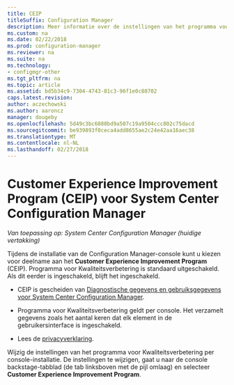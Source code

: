 ```yaml
---
title: CEIP
titleSuffix: Configuration Manager
description: Meer informatie over de instellingen van het programma voor kwaliteitsverbetering voor System Center Configuration Manager.
ms.custom: na
ms.date: 02/22/2018
ms.prod: configuration-manager
ms.reviewer: na
ms.suite: na
ms.technology:
- configmgr-other
ms.tgt_pltfrm: na
ms.topic: article
ms.assetid: bd5b34c9-7304-4743-81c3-96f1e0c80702
caps.latest.revision: 
author: aczechowski
ms.author: aaroncz
manager: dougeby
ms.openlocfilehash: 5d49c3bc6080bd9a507c19a9504ccc802c75dacd
ms.sourcegitcommit: be939893f0ceca4add8655ae2c24e42aa16aec38
ms.translationtype: MT
ms.contentlocale: nl-NL
ms.lasthandoff: 02/27/2018
---
```

# <a name="customer-experience-improvement-program-ceip-for-system-center-configuration-manager"></a>Customer Experience Improvement Program (CEIP) voor System Center Configuration Manager

*Van toepassing op: System Center Configuration Manager (huidige vertakking)*

Tijdens de installatie van de Configuration Manager-console kunt u kiezen voor deelname aan het **Customer Experience Improvement Program** (CEIP). Programma voor Kwaliteitsverbetering is standaard uitgeschakeld. Als dit eerder is ingeschakeld, blijft het ingeschakeld.  

-   CEIP is gescheiden van [Diagnostische gegevens en gebruiksgegevens voor System Center Configuration Manager](../../../core/plan-design/diagnostics/diagnostics-and-usage-data.md).  

-   Programma voor Kwaliteitsverbetering geldt per console. Het verzamelt gegevens zoals het aantal keren dat elk element in de gebruikersinterface is ingeschakeld.  

-   Lees de [privacyverklaring](https://privacy.microsoft.com/privacystatement).  

Wijzig de instellingen van het programma voor Kwaliteitsverbetering per console-installatie. De instellingen te wijzigen, gaat u naar de console backstage-tabblad (de tab linksboven met de pijl omlaag) en selecteer **Customer Experience Improvement Program**.  
